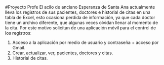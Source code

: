 #Proyecto Profe
El acilo de anciano Esperanza de Santa Ana actualmente lleva los registros de sus pacientes, doctores e historial de citas en una tabla de Excel, esto ocasiona perdida de información, ya que cada doctor tiene un archivo diferente, que algunas veces olvidan llenar al momento de la cita. Por este motivo solicitan de una aplicación móvil para el control de los registros:
1. Acceso a la aplicación por medio de usuario y contraseña + acceso por Gmail.
2. Crear, actualizar, ver, pacientes, doctores y citas.
3. Historial de citas.
